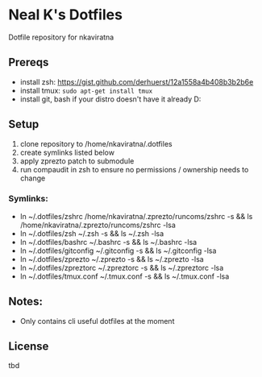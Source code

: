 # Neal K's Dotfiles

Dotfile repository for nkaviratna

## Prereqs

- install zsh: https://gist.github.com/derhuerst/12a1558a4b408b3b2b6e
- install tmux: `sudo apt-get install tmux`
- install git, bash if your distro doesn't have it already D:

## Setup

1. clone repository to /home/nkaviratna/.dotfiles
2. create symlinks listed below
3. apply zprezto patch to submodule
4. run compaudit in zsh to ensure no permissions / ownership needs to change

### Symlinks:
- ln ~/.dotfiles/zshrc /home/nkaviratna/.zprezto/runcoms/zshrc -s && ls /home/nkaviratna/.zprezto/runcoms/zshrc -lsa
- ln ~/.dotfiles/zsh ~/.zsh -s && ls ~/.zsh -lsa
- ln ~/.dotfiles/bashrc ~/.bashrc -s && ls ~/.bashrc -lsa
- ln ~/.dotfiles/gitconfig ~/.gitconfig -s && ls ~/.gitconfig -lsa
- ln ~/.dotfiles/zprezto ~/.zprezto -s && ls ~/.zprezto -lsa
- ln ~/.dotfiles/zpreztorc ~/.zpreztorc -s && ls ~/.zpreztorc -lsa
- ln ~/.dotfiles/tmux.conf ~/.tmux.conf -s && ls ~/.tmux.conf -lsa

## Notes:

- Only contains cli useful dotfiles at the moment

## License

tbd
